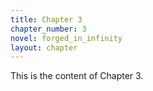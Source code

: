 ```yaml
---
title: Chapter 3
chapter_number: 3
novel: forged_in_infinity
layout: chapter
---
```


This is the content of Chapter 3.